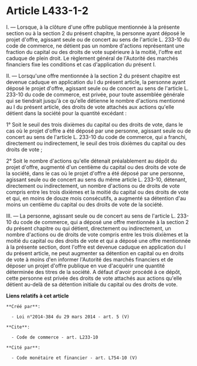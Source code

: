 # Article L433-1-2

I. ― Lorsque, à la clôture d'une offre publique mentionnée à la présente section ou à la section 2 du présent chapitre, la
personne ayant déposé le projet d'offre, agissant seule ou de concert au sens de l'article L. 233-10 du code de commerce, ne
détient pas un nombre d'actions représentant une fraction du capital ou des droits de vote supérieure à la moitié, l'offre
est caduque de plein droit. Le règlement général de l'Autorité des marchés financiers fixe les conditions et cas
d'application du présent I.

II. ― Lorsqu'une offre mentionnée à la section 2 du présent chapitre est devenue caduque en application du I du présent
article, la personne ayant déposé le projet d'offre, agissant seule ou de concert au sens de l'article L. 233-10 du code de
commerce, est privée, pour toute assemblée générale qui se tiendrait jusqu'à ce qu'elle détienne le nombre d'actions
mentionné au I du présent article, des droits de vote attachés aux actions qu'elle détient dans la société pour la quantité
excédant :

1° Soit le seuil des trois dixièmes du capital ou des droits de vote, dans le cas où le projet d'offre a été déposé par une
personne, agissant seule ou de concert au sens de l'article L. 233-10 du code de commerce, qui a franchi, directement ou
indirectement, le seuil des trois dixièmes du capital ou des droits de vote ;

2° Soit le nombre d'actions qu'elle détenait préalablement au dépôt du projet d'offre, augmenté d'un centième du capital ou
des droits de vote de la société, dans le cas où le projet d'offre a été déposé par une personne, agissant seule ou de
concert au sens du même article L. 233-10, détenant, directement ou indirectement, un nombre d'actions ou de droits de vote
compris entre les trois dixièmes et la moitié du capital ou des droits de vote et qui, en moins de douze mois consécutifs, a
augmenté sa détention d'au moins un centième du capital ou des droits de vote de la société.

III. ― La personne, agissant seule ou de concert au sens de l'article L. 233-10 du code de commerce, qui a déposé une offre
mentionnée à la section 2 du présent chapitre ou qui détient, directement ou indirectement, un nombre d'actions ou de droits
de vote compris entre les trois dixièmes et la moitié du capital ou des droits de vote et qui a déposé une offre mentionnée à
la présente section, dont l'offre est devenue caduque en application du I du présent article, ne peut augmenter sa détention
en capital ou en droits de vote à moins d'en informer l'Autorité des marchés financiers et de déposer un projet d'offre
publique en vue d'acquérir une quantité déterminée des titres de la société. A défaut d'avoir procédé à ce dépôt, cette
personne est privée des droits de vote attachés aux actions qu'elle détient au-delà de sa détention initiale du capital ou
des droits de vote.

**Liens relatifs à cet article**

	**Créé par**:

	  - Loi n°2014-384 du 29 mars 2014 - art. 5 (V)

	**Cite**:

	  - Code de commerce - art. L233-10

	**Cité par**:

	  - Code monétaire et financier - art. L754-10 (V)
